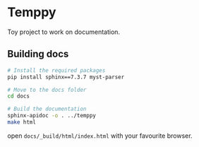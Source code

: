# Temppy

Toy project to work on documentation.

## Building docs

```bash
# Install the required packages
pip install sphinx==7.3.7 myst-parser

# Move to the docs folder
cd docs

# Build the documentation
sphinx-apidoc -o . ../temppy
make html
```

open `docs/_build/html/index.html` with your favourite browser.
